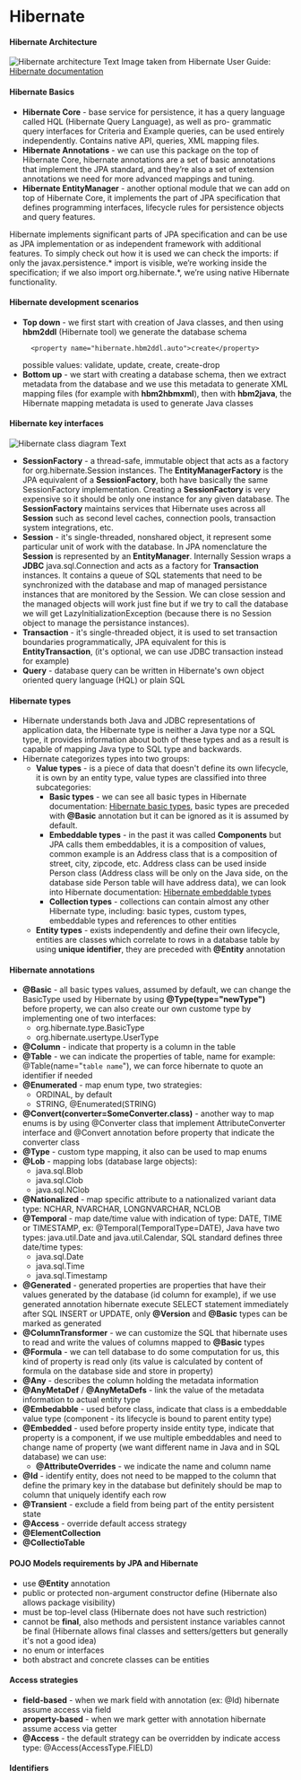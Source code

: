 # Hibernate

#### Hibernate Architecture
![Hibernate architecture Text](http://docs.jboss.org/hibernate/orm/5.1/userguide/html_single/images/architecture/data_access_layers.svg)
Image taken from Hibernate User Guide: [Hibernate documentation](http://docs.jboss.org/hibernate/orm/5.1/userguide/html_single/Hibernate_User_Guide.html)

#### Hibernate Basics
* __Hibernate Core__ - base service for persistence, it has a query language called HQL (Hibernate Query Language), as well as pro-
grammatic query interfaces for Criteria and Example queries, can be used entirely independently. Contains native API, queries,
XML mapping files.
* __Hibernate Annotations__ - we can use this package on the top of Hibernate Core, hibernate annotations are a set of basic annotations that implement the JPA standard, and they’re also a set of extension annotations we need for more advanced mappings and tuning.
* __Hibernate EntityManager__ - another optional module that we can add on top of Hibernate Core, it implements the part of JPA specification that defines programming interfaces, lifecycle rules for persistence objects and query features.

Hibernate implements significant parts of JPA specification and can be use as JPA implementation or as independent framework with
additional features. To simply check out how it is used we can check the imports: if only the javax.persistence.* import is visible, 
we’re working inside the specification; if we also import org.hibernate.*, we’re using native Hibernate functionality.

#### Hibernate development scenarios
* __Top down__ - we first start with creation of Java classes, and then using __hbm2ddl__ (Hibernate tool) we generate the database schema
  ```
    <property name="hibernate.hbm2ddl.auto">create</property>
  ```
    possible values: validate, update, create, create-drop
* __Bottom up__ - we start with creating a database schema, then we extract metadata from the database and we use this metadata to generate XML mapping files (for example with __hbm2hbmxml__), then with __hbm2java__, the Hibernate mapping metadata is used to generate Java classes

#### Hibernate key interfaces
![Hibernate class diagram Text](http://docs.jboss.org/hibernate/orm/5.1/userguide/html_single/images/architecture/JPA_Hibernate.svg)
* __SessionFactory__ - a thread-safe, immutable object that acts as a factory for org.hibernate.Session instances. The __EntityManagerFactory__ is the JPA equivalent of a __SessionFactory__, both have basically the same SessionFactory implementation. Creating a __SessionFactory__ is very expensive so it should be only one instance for any given database. The __SessionFactory__ maintains services that Hibernate uses across all __Session__ such as second level caches, connection pools, transaction system integrations, etc.
* __Session__ - it's single-threaded, nonshared object, it represent some particular unit of work with the database. In JPA nomenclature the __Session__ is represented by an __EntityManager__. Internally Session wraps a __JDBC__ java.sql.Connection and acts as a factory for __Transaction__ instances. It contains a queue of SQL statements that need to be synchronized with the database and map of managed persistance instances that are monitored by the Session. We can close session and the managed objects will work just fine but if we try to call the database we will get LazyInitializationException (because there is no Session object to manage the persistance instances).
* __Transaction__ - it's single-threaded object, it is used to set transaction boundaries programmatically, JPA equivalent for this is __EntityTransaction__, (it's optional, we can use JDBC transaction instead for example)
* __Query__ - database query can be written in Hibernate's own object oriented query language (HQL) or plain SQL

#### Hibernate types
* Hibernate understands both Java and JDBC representations of application data, the Hibernate type is neither a Java type nor a SQL type, it provides information about both of these types and as a result is capable of mapping Java type to SQL type and backwards.
* Hibernate categorizes types into two groups:
  * __Value types__ - is a piece of data that doesn't define its own lifecycle, it is own by an entity type, value types are classified into three subcategories:
    * __Basic types__ - we can see all basic types in Hibernate documentation: [Hibernate basic types](http://docs.jboss.org/hibernate/orm/5.1/userguide/html_single/Hibernate_User_Guide.html#basic), basic types are preceded with __@Basic__ annotation but it can be ignored as it is assumed by default.
    * __Embeddable types__ - in the past it was called __Components__ but JPA calls them embeddables, it is a composition of values, common example is an Address class that is a composition of street, city, zipcode, etc. Address class can be used inside Person class (Address class will be only on the Java side, on the database side Person table will have address data), we can look into Hibernate documentation: [Hibernate embeddable types](http://docs.jboss.org/hibernate/orm/5.1/userguide/html_single/Hibernate_User_Guide.html#embeddables)
    * __Collection types__ - collections can contain almost any other Hibernate type, including: basic types, custom types, embeddable types and references to other entities
  * __Entity types__ - exists independently and define their own lifecycle, entities are classes which correlate to rows in a database table by using __unique identifier__, they are preceded with __@Entity__ annotation

#### Hibernate annotations
* __@Basic__ - all basic types values, assumed by default, we can change the BasicType used by Hibernate by using __@Type(type="newType")__ before property, we can also create our own custome type by implementing one of two interfaces: 
  * org.hibernate.type.BasicType
  * org.hibernate.usertype.UserType
* __@Column__ - indicate that property is a column in the table
* __@Table__ - we can indicate the properties of table, name for example: @Table(name="`table name`"), we can force hibernate to quote an identifier if needed
* __@Enumerated__ - map enum type, two strategies:
  * ORDINAL, by default
  * STRING, @Enumerated(STRING)
* __@Convert(converter=SomeConverter.class)__ - another way to map enums is by using @Converter class that implement AttributeConverter interface and @Convert annotation before property that indicate the converter class
* __@Type__ - custom type mapping, it also can be used to map enums
* __@Lob__ - mapping lobs (database large objects):
  * java.sql.Blob
  * java.sql.Clob
  * java.sql.NClob
* __@Nationalized__ - map specific attribute to a nationalized variant data type: NCHAR, NVARCHAR, LONGNVARCHAR, NCLOB
* __@Temporal__ - map date/time value with indication of type: DATE, TIME or TIMESTAMP, ex: @Temporal(TemporalType=DATE), Java have two types: java.util.Date and java.util.Calendar, SQL standard defines three date/time types:
  * java.sql.Date
  * java.sql.Time
  * java.sql.Timestamp
* __@Generated__ - generated properties are properties that have their values generated by the database (id column for example), if we use generated annotation hibernate execute SELECT statement immediately after SQL INSERT or UPDATE, only __@Version__ and __@Basic__ types can be marked as generated
* __@ColumnTransformer__ - we can customize the SQL that hibernate uses to read and write the values of columns mapped to __@Basic__ types
* __@Formula__ - we can tell database to do some computation for us, this kind of property is read only (its value is calculated by content of formula on the database side and store in property)
* __@Any__ - describes the column holding the metadata information
* __@AnyMetaDef__ / __@AnyMetaDefs__ - link the value of the metadata information to actual entity type
* __@Embedabble__ - used before class, indicate that class is a embeddable value type (component - its lifecycle is bound to parent entity type)
* __@Embedded__ - used before property inside entity type, indicate that property is a component, if we use multiple embeddables and need to change name of property (we want different name in Java and in SQL database) we can use:
  * __@AttributeOverrides__ - we indicate the name and column name
* __@Id__ - identify entity, does not need to be mapped to the column that define the primary key in the database but definitely should be map to column that uniquely identify each row
* __@Transient__ - exclude a field from being part of the entity persistent state
* __@Access__ - override default access strategy
* __@ElementCollection__
* __@CollectioTable__

#### POJO Models requirements by JPA and Hibernate
* use __@Entity__ annotation
* public or protected non-argument constructor define (Hibernate also allows package visibility)
* must be top-level class (Hibernate does not have such restriction)
* cannot be __final__, also methods and persistent instance variables cannot be final (Hibernate allows final classes and setters/getters but generally it's not a good idea)
* no enum or interfaces
* both abstract and concrete classes can be entities

#### Access strategies
* __field-based__ - when we mark field with annotation (ex: @Id) hibernate assume access via field
* __property-based__ - when we mark getter with annotation hibernate assume access via getter
* __@Access__ - the default strategy can be overridden by indicate access type: @Access(AccessType.FIELD)

#### Identifiers

